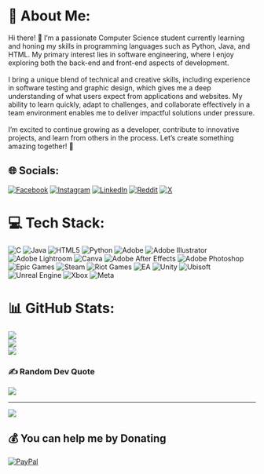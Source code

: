 # 💫 About Me:
Hi there! 👋 I’m a passionate Computer Science student currently learning and honing my skills in programming languages such as Python, Java, and HTML. My primary interest lies in software engineering, where I enjoy exploring both the back-end and front-end aspects of development.<br><br>I bring a unique blend of technical and creative skills, including experience in software testing and graphic design, which gives me a deep understanding of what users expect from applications and websites. My ability to learn quickly, adapt to challenges, and collaborate effectively in a team environment enables me to deliver impactful solutions under pressure.<br><br>I’m excited to continue growing as a developer, contribute to innovative projects, and learn from others in the process. Let’s create something amazing together! 🌟


## 🌐 Socials:
[![Facebook](https://img.shields.io/badge/Facebook-%231877F2.svg?logo=Facebook&logoColor=white)](https://facebook.com/https://www.facebook.com/arrowwsir) [![Instagram](https://img.shields.io/badge/Instagram-%23E4405F.svg?logo=Instagram&logoColor=white)](https://instagram.com/https://www.instagram.com/arrow.sir/) [![LinkedIn](https://img.shields.io/badge/LinkedIn-%230077B5.svg?logo=linkedin&logoColor=white)](https://linkedin.com/in/https://www.linkedin.com/in/al-ahad-naba-000b9b291/) [![Reddit](https://img.shields.io/badge/Reddit-%23FF4500.svg?logo=Reddit&logoColor=white)](https://reddit.com/user/u/SpecificRaisin1996) [![X](https://img.shields.io/badge/X-black.svg?logo=X&logoColor=white)](https://x.com/@Ahad_Bin_Azim) 

# 💻 Tech Stack:
![C](https://img.shields.io/badge/c-%2300599C.svg?style=plastic&logo=c&logoColor=white) ![Java](https://img.shields.io/badge/java-%23ED8B00.svg?style=plastic&logo=openjdk&logoColor=white) ![HTML5](https://img.shields.io/badge/html5-%23E34F26.svg?style=plastic&logo=html5&logoColor=white) ![Python](https://img.shields.io/badge/python-3670A0?style=plastic&logo=python&logoColor=ffdd54) ![Adobe](https://img.shields.io/badge/adobe-%23FF0000.svg?style=plastic&logo=adobe&logoColor=white) ![Adobe Illustrator](https://img.shields.io/badge/adobe%20illustrator-%23FF9A00.svg?style=plastic&logo=adobe%20illustrator&logoColor=white) ![Adobe Lightroom](https://img.shields.io/badge/Adobe%20Lightroom-31A8FF.svg?style=plastic&logo=Adobe%20Lightroom&logoColor=white) ![Canva](https://img.shields.io/badge/Canva-%2300C4CC.svg?style=plastic&logo=Canva&logoColor=white) ![Adobe After Effects](https://img.shields.io/badge/Adobe%20After%20Effects-9999FF.svg?style=plastic&logo=Adobe%20After%20Effects&logoColor=white) ![Adobe Photoshop](https://img.shields.io/badge/adobe%20photoshop-%2331A8FF.svg?style=plastic&logo=adobe%20photoshop&logoColor=white) ![Epic Games](https://img.shields.io/badge/epicgames-%23313131.svg?style=plastic&logo=epicgames&logoColor=white) ![Steam](https://img.shields.io/badge/steam-%23000000.svg?style=plastic&logo=steam&logoColor=white) ![Riot Games](https://img.shields.io/badge/riotgames-D32936.svg?style=plastic&logo=riotgames&logoColor=white) ![EA](https://img.shields.io/badge/ea-%23000000.svg?style=plastic&logo=ea&logoColor=white) ![Unity](https://img.shields.io/badge/unity-%23000000.svg?style=plastic&logo=unity&logoColor=white) ![Ubisoft](https://img.shields.io/badge/Ubisoft-%23F5F5F5.svg?style=plastic&logo=Ubisoft&logoColor=black) ![Unreal Engine](https://img.shields.io/badge/unrealengine-%23313131.svg?style=plastic&logo=unrealengine&logoColor=white) ![Xbox](https://img.shields.io/badge/xbox-%23107C10.svg?style=plastic&logo=xbox&logoColor=white) ![Meta](https://img.shields.io/badge/Meta-%230467DF.svg?style=plastic&logo=Meta&logoColor=white)
# 📊 GitHub Stats:
![](https://github-readme-stats.vercel.app/api?username=ArrowWSir&theme=dark&hide_border=false&include_all_commits=false&count_private=false)<br/>
![](https://github-readme-streak-stats.herokuapp.com/?user=ArrowWSir&theme=dark&hide_border=false)<br/>
![](https://github-readme-stats.vercel.app/api/top-langs/?username=ArrowWSir&theme=dark&hide_border=false&include_all_commits=false&count_private=false&layout=compact)

### ✍️ Random Dev Quote
![](https://quotes-github-readme.vercel.app/api?type=horizontal&theme=tokyonight)

---
[![](https://visitcount.itsvg.in/api?id=ArrowWSir&icon=5&color=0)](https://visitcount.itsvg.in)

  ## 💰 You can help me by Donating
  [![PayPal](https://img.shields.io/badge/PayPal-00457C?style=for-the-badge&logo=paypal&logoColor=white)](https://paypal.me/@ArrowWSir) 

  
<!-- Proudly created with GPRM ( https://gprm.itsvg.in ) -->

